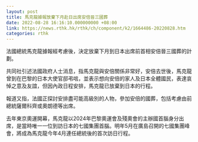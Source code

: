 ```yaml
---
layout: post
title: 馬克龍據報放棄下月赴日出席安倍晉三國葬
date: 2022-08-28 16:16:10.000000000 +08:00
link: https://news.rthk.hk/rthk/ch/component/k2/1664486-20220828.htm
categories: rthk
---
```


法國總統馬克龍據報經考慮後，決定放棄下月到日本出席前首相安倍晉三國葬的計劃。

共同社引述法國政府人士消息，指馬克龍與安倍關係非常好，安倍去世後，馬克龍曾到在巴黎的日本大使官邸弔唁，並表示想向安倍的家人及日本全體國民，表達哀悼之意及友誼，但因內政日程安排，馬克龍已放棄到日本的行程。

報道又指，法國正探討安排盡可能高級別的人物，參加安倍的國葬，包括考慮由前總統薩爾科齊或奧朗德等出席。

去年東京奧運開幕，馬克龍以2024年巴黎奧運會及殘奧會的主辦國首腦身分出席，是當時唯一一位到訪日本的七國集團首腦。明年5月在廣島召開的七國集團峰會，將成為馬克龍今年4月連任總統後的首次訪日行程。

